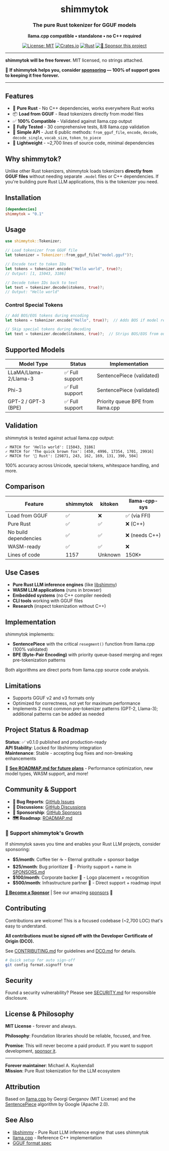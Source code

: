 <div align="center">

# shimmytok

### The pure Rust tokenizer for GGUF models
**llama.cpp compatible • standalone • no C++ required**

[![License: MIT](https://img.shields.io/badge/License-MIT-yellow.svg)](https://opensource.org/licenses/MIT)
[![Crates.io](https://img.shields.io/crates/v/shimmytok.svg)](https://crates.io/crates/shimmytok)
[![Rust](https://img.shields.io/badge/rust-stable-brightgreen.svg)](https://rustup.rs/)
[![💝 Sponsor this project](https://img.shields.io/badge/💝_Sponsor-ea4aaa?style=flat&logo=github&logoColor=white)](https://github.com/sponsors/Michael-A-Kuykendall)

</div>

---

**shimmytok will be free forever.** MIT licensed, no strings attached.

💝 **If shimmytok helps you, consider [sponsoring](https://github.com/sponsors/Michael-A-Kuykendall) — 100% of support goes to keeping it free forever.**

---

## Features

- 🦀 **Pure Rust** - No C++ dependencies, works everywhere Rust works
- 📦 **Load from GGUF** - Read tokenizers directly from model files
- ✅ **100% Compatible** - Validated against llama.cpp output
- 🧪 **Fully Tested** - 30 comprehensive tests, 8/8 llama.cpp validation
- 🎯 **Simple API** - Just 6 public methods: `from_gguf_file`, `encode`, `decode`, `decode_single`, `vocab_size`, `token_to_piece`
- 🚀 **Lightweight** - ~2,700 lines of source code, minimal dependencies

## Why shimmytok?

Unlike other Rust tokenizers, shimmytok loads tokenizers **directly from GGUF files** without needing separate `.model` files or C++ dependencies. If you're building pure Rust LLM applications, this is the tokenizer you need.

## Installation

```toml
[dependencies]
shimmytok = "0.1"
```

## Usage

```rust
use shimmytok::Tokenizer;

// Load tokenizer from GGUF file
let tokenizer = Tokenizer::from_gguf_file("model.gguf")?;

// Encode text to token IDs
let tokens = tokenizer.encode("Hello world", true)?;
// Output: [1, 15043, 3186]

// Decode token IDs back to text
let text = tokenizer.decode(&tokens, true)?;
// Output: "Hello world"
```

### Control Special Tokens

```rust
// Add BOS/EOS tokens during encoding
let tokens = tokenizer.encode("Hello", true)?;  // Adds BOS if model requires it

// Skip special tokens during decoding
let text = tokenizer.decode(&tokens, true)?;  // Strips BOS/EOS from output
```

## Supported Models

| Model Type | Status | Implementation |
|------------|--------|----------------|
| LLaMA/Llama-2/Llama-3 | ✅ Full support | SentencePiece (validated) |
| Phi-3 | ✅ Full support | SentencePiece (validated) |
| GPT-2 / GPT-3 (BPE) | ✅ Full support | Priority queue BPE from llama.cpp |

## Validation

shimmytok is tested against actual llama.cpp output:

```
✓ MATCH for 'Hello world': [15043, 3186]
✓ MATCH for 'The quick brown fox': [450, 4996, 17354, 1701, 29916]
✓ MATCH for '🦀 Rust': [29871, 243, 162, 169, 131, 390, 504]
```

100% accuracy across Unicode, special tokens, whitespace handling, and more.

## Comparison

| Feature | shimmytok | kitoken | llama-cpp-sys |
|---------|-----------|---------|---------------|
| Load from GGUF | ✅ | ❌ | ✅ (via FFI) |
| Pure Rust | ✅ | ✅ | ❌ (C++) |
| No build dependencies | ✅ | ✅ | ❌ (needs C++) |
| WASM-ready | ✅ | ✅ | ❌ |
| Lines of code | 1157 | Unknown | 150K+ |

## Use Cases

- **Pure Rust LLM inference engines** (like [libshimmy](https://github.com/yourusername/libshimmy))
- **WASM LLM applications** (runs in browser)
- **Embedded systems** (no C++ compiler needed)
- **CLI tools** working with GGUF files
- **Research** (inspect tokenization without C++)

## Implementation

shimmytok implements:

- **SentencePiece** with the critical `resegment()` function from llama.cpp (100% validated)
- **BPE (Byte-Pair Encoding)** with priority queue-based merging and regex pre-tokenization patterns

Both algorithms are direct ports from llama.cpp source code analysis.

## Limitations

- Supports GGUF v2 and v3 formats only
- Optimized for correctness, not yet for maximum performance
- Implements 2 most common pre-tokenizer patterns (GPT-2, Llama-3); additional patterns can be added as needed

## Project Status & Roadmap

**Status**: ✅ v0.1.0 published and production-ready  
**API Stability**: Locked for libshimmy integration  
**Maintenance**: Stable - accepting bug fixes and non-breaking enhancements

📍 **[See ROADMAP.md for future plans](ROADMAP.md)** - Performance optimization, new model types, WASM support, and more!

## Community & Support

- **🐛 Bug Reports**: [GitHub Issues](https://github.com/Michael-A-Kuykendall/shimmytok/issues)
- **💬 Discussions**: [GitHub Discussions](https://github.com/Michael-A-Kuykendall/shimmytok/discussions)
- **💝 Sponsorship**: [GitHub Sponsors](https://github.com/sponsors/Michael-A-Kuykendall)
- **🗺️ Roadmap**: [ROADMAP.md](ROADMAP.md)

### 💝 Support shimmytok's Growth

If shimmytok saves you time and enables your Rust LLM projects, consider sponsoring:

- **$5/month**: Coffee tier ☕ - Eternal gratitude + sponsor badge
- **$25/month**: Bug prioritizer 🐛 - Priority support + name in [SPONSORS.md](SPONSORS.md)
- **$100/month**: Corporate backer 🏢 - Logo placement + recognition
- **$500/month**: Infrastructure partner 🚀 - Direct support + roadmap input

[**🎯 Become a Sponsor**](https://github.com/sponsors/Michael-A-Kuykendall) | See our amazing [sponsors](SPONSORS.md) 🙏

## Contributing

Contributions are welcome! This is a focused codebase (~2,700 LOC) that's easy to understand.

**All contributions must be signed off with the Developer Certificate of Origin (DCO).**

See [CONTRIBUTING.md](CONTRIBUTING.md) for guidelines and [DCO.md](DCO.md) for details.

```bash
# Quick setup for auto sign-off
git config format.signoff true
```

## Security

Found a security vulnerability? Please see [SECURITY.md](SECURITY.md) for responsible disclosure.

## License & Philosophy

**MIT License** - forever and always.

**Philosophy**: Foundation libraries should be reliable, focused, and free.

**Promise**: This will never become a paid product. If you want to support development, [sponsor it](https://github.com/sponsors/Michael-A-Kuykendall).

---

**Forever maintainer**: Michael A. Kuykendall  
**Mission**: Pure Rust tokenization for the LLM ecosystem

## Attribution

Based on [llama.cpp](https://github.com/ggerganov/llama.cpp) by Georgi Gerganov (MIT License) and the [SentencePiece](https://github.com/google/sentencepiece) algorithm by Google (Apache 2.0).

## See Also

- [libshimmy](https://github.com/yourusername/libshimmy) - Pure Rust LLM inference engine that uses shimmytok
- [llama.cpp](https://github.com/ggerganov/llama.cpp) - Reference C++ implementation
- [GGUF format spec](https://github.com/ggerganov/ggml/blob/master/docs/gguf.md)
